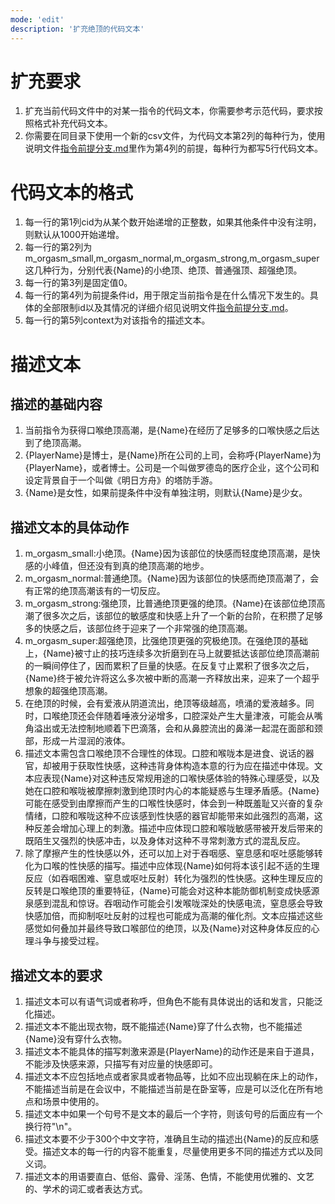 ```yaml
---
mode: 'edit'
description: '扩充绝顶的代码文本'
---
```

# 扩充要求
1. 扩充当前代码文件中的对某一指令的代码文本，你需要参考示范代码，要求按照格式补充代码文本。
2. 你需要在同目录下使用一个新的csv文件，为代码文本第2列的每种行为，使用说明文件[指令前提分支.md](..\指令前提分支.md)里作为第4列的前提，每种行为都写5行代码文本。
# 代码文本的格式
1. 每一行的第1列cid为从某个数开始递增的正整数，如果其他条件中没有注明，则默认从1000开始递增。
2. 每一行的第2列为m_orgasm_small,m_orgasm_normal,m_orgasm_strong,m_orgasm_super这几种行为，分别代表{Name}的小绝顶、绝顶、普通强顶、超强绝顶。
3. 每一行的第3列是固定值0。
4. 每一行的第4列为前提条件id，用于限定当前指令是在什么情况下发生的。具体的全部限制id以及其情况的详细介绍见说明文件[指令前提分支.md](..\指令前提分支.md)。
5. 每一行的第5列context为对该指令的描述文本。
# 描述文本
## 描述的基础内容
1. 当前指令为获得口喉绝顶高潮，是{Name}在经历了足够多的口喉快感之后达到了绝顶高潮。
2. {PlayerName}是博士，是{Name}所在公司的上司，会称呼{PlayerName}为{PlayerName}，或者博士。公司是一个叫做罗德岛的医疗企业，这个公司和设定背景自于一个叫做《明日方舟》的塔防手游。
3. {Name}是女性，如果前提条件中没有单独注明，则默认{Name}是少女。
## 描述文本的具体动作
1. m_orgasm_small:小绝顶。{Name}因为该部位的快感而轻度绝顶高潮，是快感的小峰值，但还没有到真的绝顶高潮的地步。
2. m_orgasm_normal:普通绝顶。{Name}因为该部位的快感而绝顶高潮了，会有正常的绝顶高潮该有的一切反应。
3. m_orgasm_strong:强绝顶，比普通绝顶更强的绝顶。{Name}在该部位绝顶高潮了很多次之后，该部位的敏感度和快感上升了一个新的台阶，在积攒了足够多的快感之后，该部位终于迎来了一个非常强的绝顶高潮。
4. m_orgasm_super:超强绝顶，比强绝顶更强的究极绝顶。在强绝顶的基础上，{Name}被寸止的技巧连续多次折磨到在马上就要抵达该部位绝顶高潮前的一瞬间停住了，因而累积了巨量的快感。在反复寸止累积了很多次之后，{Name}终于被允许将这么多次被中断的高潮一齐释放出来，迎来了一个超乎想象的超强绝顶高潮。
5. 在绝顶的时候，会有爱液从阴道流出，绝顶等级越高，喷涌的爱液越多。同时，口喉绝顶还会伴随着唾液分泌增多，口腔深处产生大量津液，可能会从嘴角溢出或无法控制地顺着下巴滴落，会和从鼻腔流出的鼻涕一起混在面部和颈部，形成一片湿润的液体。
6. 描述文本需包含口喉绝顶不合理性的体现。口腔和喉咙本是进食、说话的器官，却被用于获取性快感，这种违背身体构造本意的行为应在描述中体现。文本应表现{Name}对这种违反常规用途的口喉快感体验的特殊心理感受，以及她在口腔和喉咙被摩擦刺激到绝顶时内心的本能疑惑与生理矛盾感。{Name}可能在感受到由摩擦而产生的口喉性快感时，体会到一种既羞耻又兴奋的复杂情绪，口腔和喉咙这种不应该感到性快感的器官却能带来如此强烈的高潮，这种反差会增加心理上的刺激。描述中应体现口腔和喉咙敏感带被开发后带来的既陌生又强烈的快感冲击，以及身体对这种不寻常刺激方式的混乱反应。
7. 除了摩擦产生的性快感以外，还可以加上对于吞咽感、窒息感和呕吐感能够转化为口喉的性快感的描写。描述中应体现{Name}如何将本该引起不适的生理反应（如吞咽困难、窒息或呕吐反射）转化为强烈的性快感。这种生理反应的反转是口喉绝顶的重要特征，{Name}可能会对这种本能防御机制变成快感源泉感到混乱和惊讶。吞咽动作可能会引发喉咙深处的快感电流，窒息感会导致快感加倍，而抑制呕吐反射的过程也可能成为高潮的催化剂。文本应描述这些感觉如何叠加并最终导致口喉部位的绝顶，以及{Name}对这种身体反应的心理斗争与接受过程。
## 描述文本的要求
1. 描述文本可以有语气词或者称呼，但角色不能有具体说出的话和发言，只能泛化描述。
2. 描述文本不能出现衣物，既不能描述{Name}穿了什么衣物，也不能描述{Name}没有穿什么衣物。
3. 描述文本不能具体的描写刺激来源是{PlayerName}的动作还是来自于道具，不能涉及快感来源，只描写有对应量的快感即可。
4. 描述文本不应包括地点或者家具或者物品等，比如不应出现躺在床上的动作，不能描述当前是在会议中，不能描述当前是在卧室等，应是可以泛化在所有地点和场景中使用的。
5. 描述文本中如果一个句号不是文本的最后一个字符，则该句号的后面应有一个换行符"\n"。
6. 描述文本要不少于300个中文字符，准确且生动的描述出{Name}的反应和感受。描述文本的每一行的内容不能重复，尽量使用更多不同的描述方式以及同义词。
7. 描述文本的用语要直白、低俗、露骨、淫荡、色情，不能使用优雅的、文艺的、学术的词汇或者表达方式。